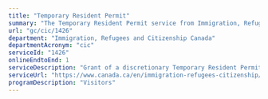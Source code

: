 ```yaml
---
title: "Temporary Resident Permit"
summary: "The Temporary Resident Permit service from Immigration, Refugees and Citizenship Canada is available end-to-end online, according to the GC Service Inventory."
url: "gc/cic/1426"
department: "Immigration, Refugees and Citizenship Canada"
departmentAcronym: "cic"
serviceId: "1426"
onlineEndtoEnd: 1
serviceDescription: "Grant of a discretionary Temporary Resident Permit  to allow an individual to enter or remain in Canada as a temporary resident who would otherwise be unable to do so, where justified by exceptional circumstances. These may be issued to inadmissible persons, persons reported or who may be reported for violation of the Immigration and Refugee Protection Act, or to those who don't otherwise meet the requirements of the Act."
serviceUrl: "https://www.canada.ca/en/immigration-refugees-citizenship/services/immigrate-canada/inadmissibility/temporary-resident-permits.html"
programDescription: "Visitors"
---
```

